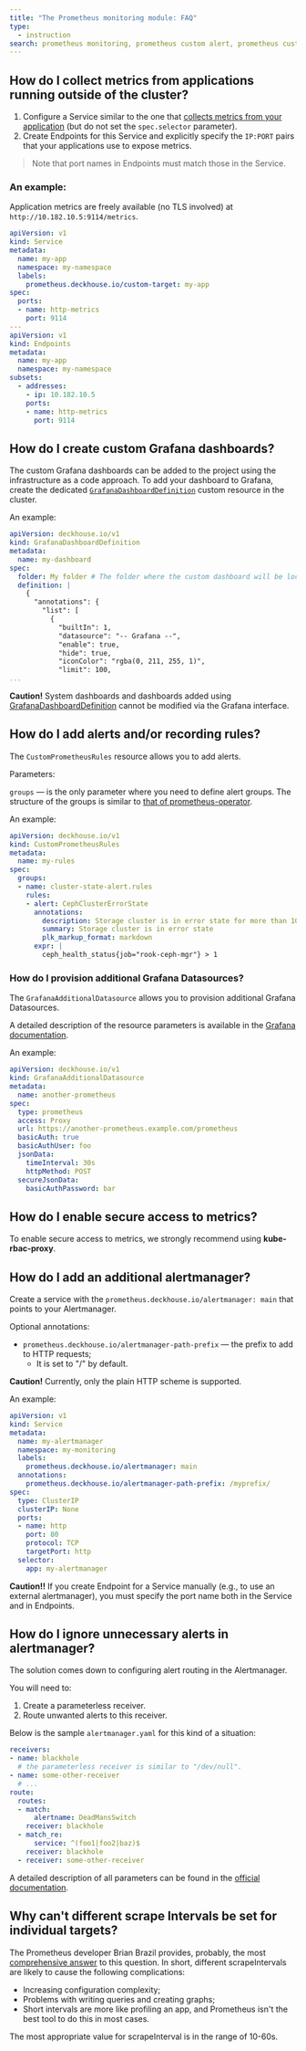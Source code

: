 ```yaml
---
title: "The Prometheus monitoring module: FAQ"
type:
  - instruction
search: prometheus monitoring, prometheus custom alert, prometheus custom alerting
---
```



## How do I collect metrics from applications running outside of the cluster?

1. Configure a Service similar to the one that [collects metrics from your application](../../modules/340-monitoring-custom/#an-example-service) (but do not set the `spec.selector` parameter).
1. Create Endpoints for this Service and explicitly specify the `IP:PORT` pairs that your applications use to expose metrics.
> Note that port names in Endpoints must match those in the Service.

### An example:
Application metrics are freely available (no TLS involved) at `http://10.182.10.5:9114/metrics`.
```yaml
apiVersion: v1
kind: Service
metadata:
  name: my-app
  namespace: my-namespace
  labels:
    prometheus.deckhouse.io/custom-target: my-app
spec:
  ports:
  - name: http-metrics
    port: 9114
---
apiVersion: v1
kind: Endpoints
metadata:
  name: my-app
  namespace: my-namespace
subsets:
  - addresses:
    - ip: 10.182.10.5
    ports:
    - name: http-metrics
      port: 9114
```

## How do I create custom Grafana dashboards?

The custom Grafana dashboards can be added to the project using the infrastructure as a code approach.
To add your dashboard to Grafana, create the dedicated [`GrafanaDashboardDefinition`](cr.html#grafanadashboarddefinition) custom resource in the cluster.

An example:
```yaml
apiVersion: deckhouse.io/v1
kind: GrafanaDashboardDefinition
metadata:
  name: my-dashboard
spec:
  folder: My folder # The folder where the custom dashboard will be located
  definition: |
    {
      "annotations": {
        "list": [
          {
            "builtIn": 1,
            "datasource": "-- Grafana --",
            "enable": true,
            "hide": true,
            "iconColor": "rgba(0, 211, 255, 1)",
            "limit": 100,
...
```
**Caution!** System dashboards and dashboards added using [GrafanaDashboardDefinition](cr.html#grafanadashboarddefinition) cannot be modified via the Grafana interface.

## How do I add alerts and/or recording rules?

The `CustomPrometheusRules` resource allows you to add alerts.

Parameters:

`groups` — is the only parameter where you need to define alert groups. The structure of the groups is similar to [that of prometheus-operator](https://github.com/coreos/prometheus-operator/blob/ed9e365370603345ec985b8bfb8b65c242262497/Documentation/api.md#rulegroup).

An example:
```yaml
apiVersion: deckhouse.io/v1
kind: CustomPrometheusRules
metadata:
  name: my-rules
spec:
  groups:
  - name: cluster-state-alert.rules
    rules:
    - alert: CephClusterErrorState
      annotations:
        description: Storage cluster is in error state for more than 10m.
        summary: Storage cluster is in error state
        plk_markup_format: markdown
      expr: |
        ceph_health_status{job="rook-ceph-mgr"} > 1
```
### How do I provision additional Grafana Datasources?
The `GrafanaAdditionalDatasource` allows you to provision additional Grafana Datasources.

A detailed description of the resource parameters is available in the [Grafana documentation](https://grafana.com/docs/grafana/latest/administration/provisioning/#example-datasource-config-file).

An example:
```yaml
apiVersion: deckhouse.io/v1
kind: GrafanaAdditionalDatasource
metadata:
  name: another-prometheus
spec:
  type: prometheus
  access: Proxy
  url: https://another-prometheus.example.com/prometheus
  basicAuth: true
  basicAuthUser: foo
  jsonData:
    timeInterval: 30s
    httpMethod: POST
  secureJsonData:
    basicAuthPassword: bar
```

## How do I enable secure access to metrics?
To enable secure access to metrics, we strongly recommend using **kube-rbac-proxy**.

## How do I add an additional alertmanager?

Create a service with the `prometheus.deckhouse.io/alertmanager: main` that points to your Alertmanager.

Optional annotations:
* `prometheus.deckhouse.io/alertmanager-path-prefix` — the prefix to add to HTTP requests;
  * It is set to "/" by default.

**Caution!** Currently, only the plain HTTP scheme is supported.

An example:
```yaml
apiVersion: v1
kind: Service
metadata:
  name: my-alertmanager
  namespace: my-monitoring
  labels:
    prometheus.deckhouse.io/alertmanager: main
  annotations:
    prometheus.deckhouse.io/alertmanager-path-prefix: /myprefix/
spec:
  type: ClusterIP
  clusterIP: None
  ports:
  - name: http
    port: 80
    protocol: TCP
    targetPort: http
  selector:
    app: my-alertmanager
```
**Caution!!**  If you create Endpoint for a Service manually (e.g., to use an external alertmanager), you must specify the port name both in the Service and in Endpoints.

## How do I ignore unnecessary alerts in alertmanager?

The solution comes down to configuring alert routing in the Alertmanager.

You will need to: 
1. Create a parameterless receiver.
1. Route unwanted alerts to this receiver. 

Below is the sample `alertmanager.yaml` for this kind of a situation:
```yaml
receivers:
- name: blackhole
  # the parameterless receiver is similar to "/dev/null".
- name: some-other-receiver
  # ...
route:
  routes:
  - match:
      alertname: DeadMansSwitch
    receiver: blackhole
  - match_re:
      service: ^(foo1|foo2|baz)$
    receiver: blackhole
  - receiver: some-other-receiver
```

A detailed description of all parameters can be found in the [official documentation](https://prometheus.io/docs/alerting/latest/configuration/#configuration-file).

## Why can't different scrape Intervals be set for individual targets?

The Prometheus developer Brian Brazil provides, probably, the most [comprehensive answer](https://www.robustperception.io/keep-it-simple-scrape_interval-id) to this question.
In short, different scrapeIntervals are likely to cause the following complications:
* Increasing configuration complexity;
* Problems with writing queries and creating graphs;
* Short intervals are more like profiling an app, and Prometheus isn't the best tool to do this in most cases.

The most appropriate value for scrapeInterval is in the range of 10-60s.
